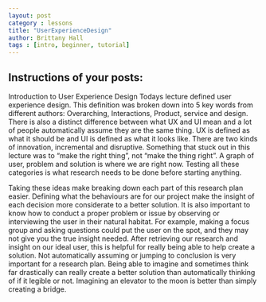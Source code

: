 ```yaml
---
layout: post
category : lessons
title: "UserExperienceDesign"
author: Brittany Hall
tags : [intro, beginner, tutorial]
---
```

## Instructions of your posts:
Introduction to User Experience Design
Todays lecture defined user experience design. This definition was broken down into 5 key words from different authors: Overarching, Interactions, Product, service and design. There is also a distinct difference between what UX and UI mean and a lot of people automatically assume they are the same thing. UX is defined as what it should be and UI is defined as what it looks like. There are two kinds of innovation, incremental and disruptive. Something that stuck out in this lecture was to “make the right thing”, not “make the thing right”. A graph of user, problem and solution is where we are right now. Testing all these categories is what research needs to be done before starting anything.

Taking these ideas make breaking down each part of this research plan easier. Defining what the behaviours are for our project make the insight of each decision more considerate to a better solution. It is also important to know how to conduct a proper problem or issue by observing or interviewing the user in their natural habitat. For example, making a focus group and asking questions could put the user on the spot, and they may not give you the true insight needed.  After retrieving our research and insight on our ideal user, this is helpful for really being able to help create a solution. Not automatically assuming or jumping to conclusion is very important for a research plan. Being able to imagine and sometimes think far drastically can really create a better solution than automatically thinking of if it legible or not. Imagining an elevator to the moon is better than simply creating a bridge.
